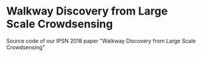# Walkway Discovery from Large Scale Crowdsensing

Source code of our IPSN 2018 paper "Walkway Discovery from Large Scale Crowdsensing"
